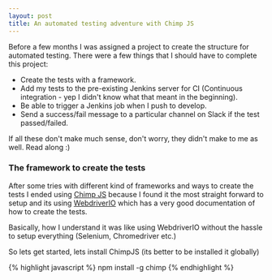 ```yaml
---
layout: post
title: An automated testing adventure with Chimp JS
---
```


Before a few months I was assigned a project to create the structure for automated
testing. There were a few things that I should have to complete this project:

- Create the tests with a framework.
- Add my tests to the pre-existing Jenkins server for CI (Continuous integration - yep I
  didn't know what that meant in the beginning).
- Be able to trigger a Jenkins job when I push to develop.
- Send a success/fail message to a particular channel on Slack if the test passed/failed.

If all these don't make much sense, don't worry, they didn't make to me as well. Read along :)

### The framework to create the tests

After some tries with different kind of frameworks and ways to create the tests I ended using [Chimp JS](https://chimp.readme.io/) because I found it the most straight forward to setup and its using [WebdriverIO](http://webdriver.io/) which has a very good documentation of how to create the tests.

Basically, how I understand it was like using WebdriverIO without the hassle to setup everything (Selenium, Chromedriver etc.)

So lets get started, lets install ChimpJS (its better to be installed it globally)

{% highlight javascript %}
npm install -g chimp
{% endhighlight %}
